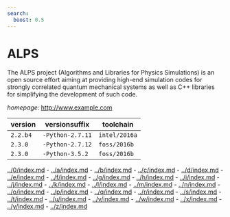 ```yaml
---
search:
  boost: 0.5
---
```

# ALPS

The ALPS project (Algorithms and Libraries for Physics Simulations) is an open source effort aiming at providing high-end simulation codes for strongly correlated quantum mechanical systems as well as C++ libraries for simplifying the development of such code.

*homepage*: <http://www.example.com>

version | versionsuffix | toolchain
--------|---------------|----------
``2.2.b4`` | ``-Python-2.7.11`` | ``intel/2016a``
``2.3.0`` | ``-Python-2.7.12`` | ``foss/2016b``
``2.3.0`` | ``-Python-3.5.2`` | ``foss/2016b``

[../0/index.md](0) - [../a/index.md](a) - [../b/index.md](b) - [../c/index.md](c) - [../d/index.md](d) - [../e/index.md](e) - [../f/index.md](f) - [../g/index.md](g) - [../h/index.md](h) - [../i/index.md](i) - [../j/index.md](j) - [../k/index.md](k) - [../l/index.md](l) - [../m/index.md](m) - [../n/index.md](n) - [../o/index.md](o) - [../p/index.md](p) - [../q/index.md](q) - [../r/index.md](r) - [../s/index.md](s) - [../t/index.md](t) - [../u/index.md](u) - [../v/index.md](v) - [../w/index.md](w) - [../x/index.md](x) - [../y/index.md](y) - [../z/index.md](z)

